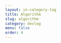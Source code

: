 ```yaml
---
layout: in-category-tag
title: Algorithm
slug: algorithm
category: devlog
menu: false
order: 4
---
```

